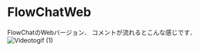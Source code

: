 # FlowChatWeb
FlowChatのWebバージョン． 
コメントが流れるとこんな感じです．  
![Videotogif (1)](https://user-images.githubusercontent.com/53263220/106355398-e5d31100-633a-11eb-863c-8d9627ac9749.gif)

